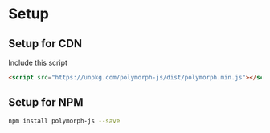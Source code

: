 # Setup

## Setup for CDN
Include this script
```html
<script src="https://unpkg.com/polymorph-js/dist/polymorph.min.js"></script>
```

## Setup for NPM
```bash
npm install polymorph-js --save
```